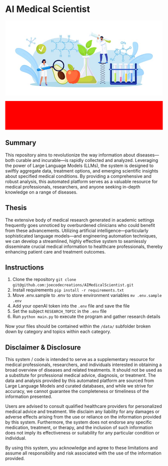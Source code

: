 # AI Medical Scientist
![Image description](src/images/header.jpg)

<div style="color:red; background:red; padding:10px; text-align:center; font-weight:bold;">
  <h2> This repo is NOT ready for use yet. </h2>
</div>

## Summary

This repository aims to revolutionize the way information about diseases—both curable and incurable—is rapidly collected and analyzed. Leveraging the power of Large Language Models (LLMs), the system is designed to swiftly aggregate data, treatment options, and emerging scientific insights about specified medical conditions. By providing a comprehensive and robust analysis, this automated platform serves as a valuable resource for medical professionals, researchers, and anyone seeking in-depth knowledge on a range of diseases.

## Thesis

The extensive body of medical research generated in academic settings frequently goes unnoticed by overburdened clinicians who could benefit from these advancements. Utilizing artificial intelligence—particularly sophisticated language models—and engineering automation techniques, we can develop a streamlined, highly effective system to seamlessly disseminate crucial medical information to healthcare professionals, thereby enhancing patient care and treatment outcomes.

## Instructions

1. Clone the repository `git clone git@github.com:joecodecreations/AIMedicalScientist.git`
2. Install requirements `pip install -r requirements.txt`
3. Move .env.sample to .env to store environment variables `mv .env.sample .env`
4. Add your openAI token into the `.env` file and save the file
5. Set the subject `RESEARCH_TOPIC` in the `.env` file
6. Run `python main.py` to execute the program and gather research details

Now your files should be contained within the `/data/` subfolder broken down by category and topics within each category.




## Disclaimer & Disclosure

This system / code is intended to serve as a supplementary resource for medical professionals, researchers, and individuals interested in obtaining a broad overview of diseases and related treatments. It should not be used as a substitute for professional medical advice, diagnosis, or treatment. The data and analysis provided by this automated platform are sourced from Large Language Models and curated databases, and while we strive for accuracy, we cannot guarantee the completeness or timeliness of the information presented.

Users are advised to consult qualified healthcare providers for personalized medical advice and treatment. We disclaim any liability for any damages or adverse effects arising from the use or reliance on the information provided by this system. Furthermore, the system does not endorse any specific medication, treatment, or therapy, and the inclusion of such information does not imply its effectiveness or suitability for any particular condition or individual.

By using this system, you acknowledge and agree to these limitations and assume all responsibility and risk associated with the use of the information provided.